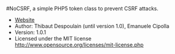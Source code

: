 #NoCSRF, a simple PHP5 token class to prevent CSRF attacks.

* [Website](http://emanuelecipolla.net/)
* Author: Thibaut Despoulain (until version 1.0), Emanuele Cipolla
* Version: 1.0.1
* Licensed under the MIT license <http://www.opensource.org/licenses/mit-license.php>